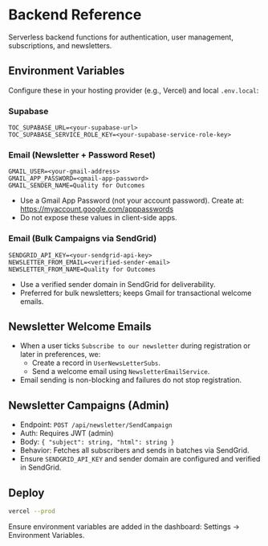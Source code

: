 # Backend Reference

Serverless backend functions for authentication, user management, subscriptions, and newsletters.

## Environment Variables

Configure these in your hosting provider (e.g., Vercel) and local `.env.local`:

### Supabase
```
TOC_SUPABASE_URL=<your-supabase-url>
TOC_SUPABASE_SERVICE_ROLE_KEY=<your-supabase-service-role-key>
```

### Email (Newsletter + Password Reset)
```
GMAIL_USER=<your-gmail-address>
GMAIL_APP_PASSWORD=<gmail-app-password>
GMAIL_SENDER_NAME=Quality for Outcomes
```
- Use a Gmail App Password (not your account password). Create at: https://myaccount.google.com/apppasswords
- Do not expose these values in client-side apps.

### Email (Bulk Campaigns via SendGrid)
```
SENDGRID_API_KEY=<your-sendgrid-api-key>
NEWSLETTER_FROM_EMAIL=<verified-sender-email>
NEWSLETTER_FROM_NAME=Quality for Outcomes
```
- Use a verified sender domain in SendGrid for deliverability.
- Preferred for bulk newsletters; keeps Gmail for transactional welcome emails.

## Newsletter Welcome Emails

- When a user ticks `Subscribe to our newsletter` during registration or later in preferences, we:
  - Create a record in `UserNewsLetterSubs`.
  - Send a welcome email using `NewsletterEmailService`.
- Email sending is non-blocking and failures do not stop registration.

## Newsletter Campaigns (Admin)

- Endpoint: `POST /api/newsletter/SendCampaign`
- Auth: Requires JWT (admin)
- Body: `{ "subject": string, "html": string }`
- Behavior: Fetches all subscribers and sends in batches via SendGrid.
- Ensure `SENDGRID_API_KEY` and sender domain are configured and verified in SendGrid.

## Deploy

```bash
vercel --prod
```

Ensure environment variables are added in the dashboard: Settings → Environment Variables.
